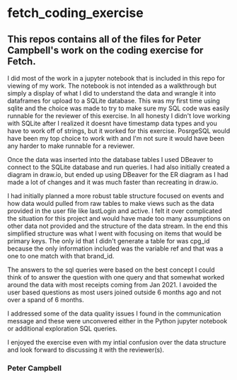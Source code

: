 # fetch_coding_exercise
## This repos contains all of the files for Peter Campbell's work on the coding exercise for Fetch.

I did most of the work in a jupyter notebook that is included in this repo for viewing of my work. The notebook is not intended as a walkthrough but simply a display of what I did to understand the data and wrangle it into dataframes for upload to a SQLite database. This was my first time using sqlite and the choice was made to try to make sure my SQL code was easily runnable for the reviewer of this exercise. In all honesty I didn't love working with SQLite after I realized it doesnt have timestamp data types and you have to work off of strings, but it worked for this exercise. PosrgeSQL would have been my top choice to work with and I'm not sure it would have been any harder to make runnable for a reviewer. 

Once the data was inserted into the database tables I used DBeaver to connect to the SQLite database and run queries. I had also initially created a diagram in draw.io, but ended up using DBeaver for the ER diagram as I had made a lot of changes and it was much faster than recreating in draw.io. 

I had initially planned a more robust table structure focused on events and how data would pulled from raw tables to make views such as the data provided in the user file like lastLogin and active. I felt it over complicated the situation for this project and would have made too many assumptions on other data not provided and the structure of the data stream. In the end this simplified structure was what I went with focusing on items that would be primary keys. The only id that I didn't generate a table for was cpg_id because the only information included was the variable ref and that was a one to one match with that brand_id.

The answers to the sql queries were based on the best concept I could think of to answer the question with one query and that somewhat worked around the data with most receipts coming from Jan 2021. I avoided the user based questions as most users joined outside 6 months ago and not over a spand of 6 months. 

I addressed some of the data quality issues I found in the communication message and these were unconvered either in the Python jupyter notebook or additional exploration SQL queries.

I enjoyed the exercise even with my intial confusion over the data structure and look forward to discussing it with the reviewer(s).


### Peter Campbell
